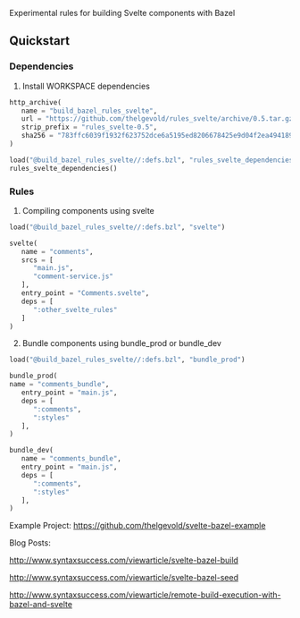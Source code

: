 Experimental rules for building Svelte components with Bazel

## Quickstart

### Dependencies

1. Install WORKSPACE dependencies

```python
http_archive(
   name = "build_bazel_rules_svelte",
   url = "https://github.com/thelgevold/rules_svelte/archive/0.5.tar.gz",
   strip_prefix = "rules_svelte-0.5",
   sha256 = "783ffc6039f1932f623752dce6a5195ed8206678425e9d04f2ea494189bd9b56"
)

load("@build_bazel_rules_svelte//:defs.bzl", "rules_svelte_dependencies")
rules_svelte_dependencies()
```

### Rules

1. Compiling components using svelte

```python
load("@build_bazel_rules_svelte//:defs.bzl", "svelte")

svelte(
   name = "comments",
   srcs = [
      "main.js",
      "comment-service.js"
   ],
   entry_point = "Comments.svelte",
   deps = [
      ":other_svelte_rules"
   ]
)
```

2. Bundle components using bundle_prod or bundle_dev

```python
load("@build_bazel_rules_svelte//:defs.bzl", "bundle_prod")

bundle_prod(
name = "comments_bundle",
   entry_point = "main.js",
   deps = [
      ":comments",
      ":styles"
   ],
)

bundle_dev(
   name = "comments_bundle",
   entry_point = "main.js",
   deps = [
      ":comments",
      ":styles"
   ],
)
```

Example Project: https://github.com/thelgevold/svelte-bazel-example

Blog Posts:

http://www.syntaxsuccess.com/viewarticle/svelte-bazel-build

http://www.syntaxsuccess.com/viewarticle/svelte-bazel-seed

http://www.syntaxsuccess.com/viewarticle/remote-build-execution-with-bazel-and-svelte
